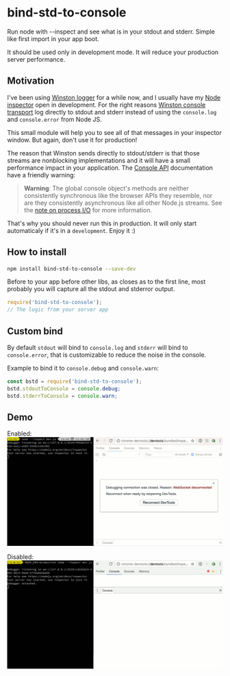# bind-std-to-console
Run node with --inspect and see what is in your stdout and stderr. Simple like first import in your app boot.

It should be used only in development mode. It will reduce your production server performance.

## Motivation

I've been using [Winston logger](https://github.com/winstonjs/winston) for a while now, and I usually have my [Node inspector](https://nodejs.org/en/docs/inspector/) open in development. For the right reasons [Winston console transport](https://github.com/winstonjs/winston/blob/master/docs/transports.md#console-transport) log directly to stdout and stderr instead of using the `console.log` and `console.error` from Node JS.

This small module will help you to see all of that messages in your inspector window. But again, don't use it for production!

The reason that Winston sends directly to stdout/stderr is that those streams are nonblocking implementations and it will have a small performance impact in your application. The [Console API](https://nodejs.org/api/console.html) documentation have a friendly warning:

> **Warning**: The global console object's methods are neither consistently synchronous like the browser APIs they resemble, nor are they consistently asynchronous like all other Node.js streams. See the [note on process I/O](https://nodejs.org/api/process.html#process_a_note_on_process_i_o) for more information.

That's why you should never run this in production. It will only start automaticaly if it's in a `development`. Enjoy it :)

## How to install

```bash
npm install bind-std-to-console --save-dev
```

Before to your app before other libs, as closes as to the first line, most probably you will capture all the stdout and stderror output.
```js
require('bind-std-to-console');
// The logic from your server app
```

## Custom bind

By default `stdout` will bind to `console.log` and `stderr` will bind to `console.error`, that is customizable to reduce the noise in the console.

Example to bind it to `console.debug` and `console.warn`:

```js
const bstd = require('bind-std-to-console');
bstd.stdoutToConsole = console.debug;
bstd.stderrToConsole = console.warn;
```

## Demo

Enabled:
![module enabled](https://github.com/gartz/node-bind-std-to-console/blob/master/assets/enabled.gif)

Disabled:
![module disabled](https://github.com/gartz/node-bind-std-to-console/blob/master/assets/disabled.gif)

